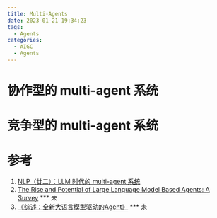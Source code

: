 ```yaml
---
title: Multi-Agents
date: 2023-01-21 19:34:23
tags:
  - Agents
categories:
  - AIGC  
  - Agents
---
```


<p></p>
<!-- more -->


# 协作型的 multi-agent 系统


# 竞争型的 multi-agent 系统

# 参考
1. [NLP（廿二）：LLM 时代的 multi-agent 系统](https://zhuanlan.zhihu.com/p/665644399?)
100. [The Rise and Potential of Large Language Model Based Agents: A Survey](https://github.com/WooooDyy/LLM-Agent-Paper-List) *** 未
101. [《综述：全新大语言模型驱动的Agent》](https://zhuanlan.zhihu.com/p/656676717)  *** 未


